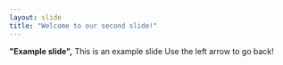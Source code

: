 ```yaml
---
layout: slide
title: "Welcome to our second slide!"
---
```

**"Example slide",** This is an example slide
Use the left arrow to go back!
